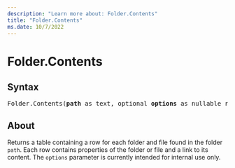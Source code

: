 ```yaml
---
description: "Learn more about: Folder.Contents"
title: "Folder.Contents"
ms.date: 10/7/2022
---
```

# Folder.Contents

## Syntax

<pre>
Folder.Contents(<b>path</b> as text, optional <b>options</b> as nullable record) as table
</pre>

## About

Returns a table containing a row for each folder and file found in the folder `path`. Each row contains properties of the folder or file and a link to its content. The `options` parameter is currently intended for internal use only.
